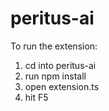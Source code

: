 # peritus-ai

To run the extension:

1. cd into peritus-ai
2. run npm install
3. open extension.ts
4. hit F5
